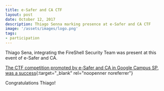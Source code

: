 ```yaml
---
title: e-Safer and CA CTF
layout: post
date: October 12, 2017
description: Thiago Senna marking presence at e-Safer and CA CTF
image: '/assets/images/logo.png'
tags:
- participation
---
```


Thiago Sena, integrating the FireShell Security Team was present at this event of e-Safer and CA.


[The CTF competition promoted by e-Safer and CA in Google Campus SP, was a success](https://cryptoid.com.br/destaques/e-safer-e-ca-realizam-evento-no-google-campus-dia-16-de-marco-participe/){:target="_blank" rel="noopenner noreferrer"}

Congratulations Thiago!
